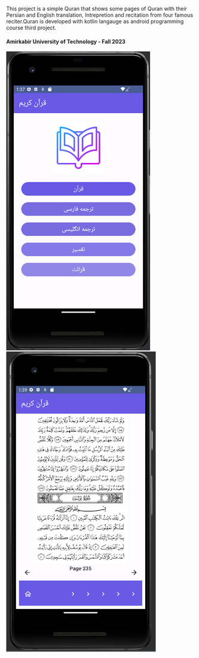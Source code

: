 This project is a simple Quran that shows some pages of Quran with their Persian and English translation, Intrepretion and recitation from four famous reciter.Quran is developed with kotlin langauge as android programming course third project.

#### Amirkabir University of Technology - Fall 2023

<img src="quran.png">
<img src="q2.png">
